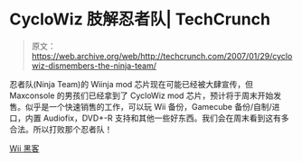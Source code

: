 # CycloWiz 肢解忍者队| TechCrunch

> 原文：<https://web.archive.org/web/http://techcrunch.com/2007/01/29/cyclowiz-dismembers-the-ninja-team/>

忍者队(Ninja Team)的 Wiinja mod 芯片现在可能已经被大肆宣传，但 Maxconsole 的男孩们已经拿到了 CycloWiz mod 芯片，预计将于周末开始发售。似乎是一个快速销售的工作，可以玩 Wii 备份，Gamecube 备份/自制/进口，内置 Audiofix，DVD+-R 支持和其他一些好东西。我们会在周末看到这有多合法。所以打败那个忍者队！

[Wii 黑客](https://web.archive.org/web/20160220161808/http://www.maxconsole.net/?mode=news&newsid=13934)